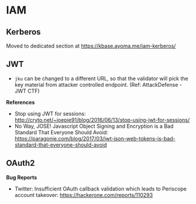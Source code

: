 # IAM

## Kerberos

Moved to dedicated section at <https://kbase.ayoma.me/iam-kerberos/>

## JWT

- `jku` can be changed to a different URL, so that the validator will pick the key material from attacker controlled endpoint. (Ref: AttackDefense - JWT CTF)

**References**

- Stop using JWT for sessions: http://cryto.net/~joepie91/blog/2016/06/13/stop-using-jwt-for-sessions/
- No Way, JOSE! Javascript Object Signing and Encryption is a Bad Standard That Everyone Should Avoid: https://paragonie.com/blog/2017/03/jwt-json-web-tokens-is-bad-standard-that-everyone-should-avoid

## OAuth2

**Bug Reports**

- Twitter: Insufficient OAuth callback validation which leads to Periscope account takeover: https://hackerone.com/reports/110293
